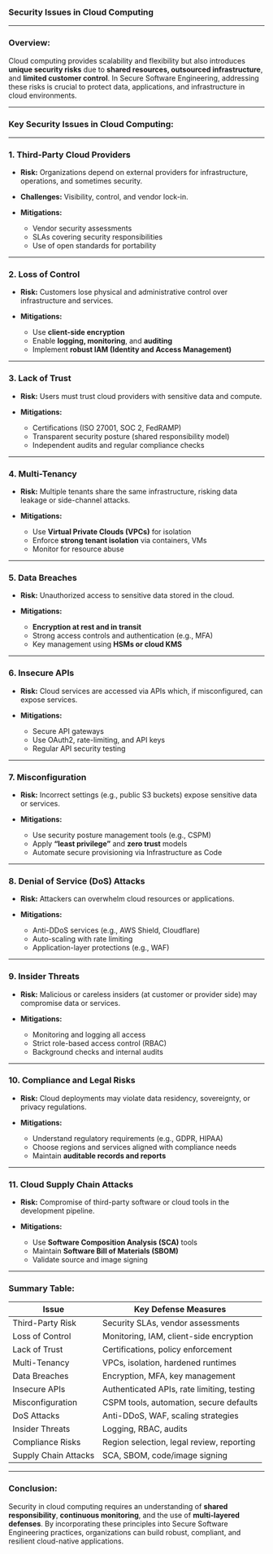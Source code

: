 ### Security Issues in Cloud Computing

---

### **Overview:**

Cloud computing provides scalability and flexibility but also introduces **unique security risks** due to **shared resources, outsourced infrastructure**, and **limited customer control**. In Secure Software Engineering, addressing these risks is crucial to protect data, applications, and infrastructure in cloud environments.

---

### **Key Security Issues in Cloud Computing:**

---

### **1. Third-Party Cloud Providers**

* **Risk:** Organizations depend on external providers for infrastructure, operations, and sometimes security.
* **Challenges:** Visibility, control, and vendor lock-in.
* **Mitigations:**

  * Vendor security assessments
  * SLAs covering security responsibilities
  * Use of open standards for portability

---

### **2. Loss of Control**

* **Risk:** Customers lose physical and administrative control over infrastructure and services.
* **Mitigations:**

  * Use **client-side encryption**
  * Enable **logging, monitoring**, and **auditing**
  * Implement **robust IAM (Identity and Access Management)**

---

### **3. Lack of Trust**

* **Risk:** Users must trust cloud providers with sensitive data and compute.
* **Mitigations:**

  * Certifications (ISO 27001, SOC 2, FedRAMP)
  * Transparent security posture (shared responsibility model)
  * Independent audits and regular compliance checks

---

### **4. Multi-Tenancy**

* **Risk:** Multiple tenants share the same infrastructure, risking data leakage or side-channel attacks.
* **Mitigations:**

  * Use **Virtual Private Clouds (VPCs)** for isolation
  * Enforce **strong tenant isolation** via containers, VMs
  * Monitor for resource abuse

---

### **5. Data Breaches**

* **Risk:** Unauthorized access to sensitive data stored in the cloud.
* **Mitigations:**

  * **Encryption at rest and in transit**
  * Strong access controls and authentication (e.g., MFA)
  * Key management using **HSMs or cloud KMS**

---

### **6. Insecure APIs**

* **Risk:** Cloud services are accessed via APIs which, if misconfigured, can expose services.
* **Mitigations:**

  * Secure API gateways
  * Use OAuth2, rate-limiting, and API keys
  * Regular API security testing

---

### **7. Misconfiguration**

* **Risk:** Incorrect settings (e.g., public S3 buckets) expose sensitive data or services.
* **Mitigations:**

  * Use security posture management tools (e.g., CSPM)
  * Apply **“least privilege”** and **zero trust** models
  * Automate secure provisioning via Infrastructure as Code

---

### **8. Denial of Service (DoS) Attacks**

* **Risk:** Attackers can overwhelm cloud resources or applications.
* **Mitigations:**

  * Anti-DDoS services (e.g., AWS Shield, Cloudflare)
  * Auto-scaling with rate limiting
  * Application-layer protections (e.g., WAF)

---

### **9. Insider Threats**

* **Risk:** Malicious or careless insiders (at customer or provider side) may compromise data or services.
* **Mitigations:**

  * Monitoring and logging all access
  * Strict role-based access control (RBAC)
  * Background checks and internal audits

---

### **10. Compliance and Legal Risks**

* **Risk:** Cloud deployments may violate data residency, sovereignty, or privacy regulations.
* **Mitigations:**

  * Understand regulatory requirements (e.g., GDPR, HIPAA)
  * Choose regions and services aligned with compliance needs
  * Maintain **auditable records and reports**

---

### **11. Cloud Supply Chain Attacks**

* **Risk:** Compromise of third-party software or cloud tools in the development pipeline.
* **Mitigations:**

  * Use **Software Composition Analysis (SCA)** tools
  * Maintain **Software Bill of Materials (SBOM)**
  * Validate source and image signing

---

### **Summary Table:**

| Issue                | Key Defense Measures                       |
| -------------------- | ------------------------------------------ |
| Third-Party Risk     | Security SLAs, vendor assessments          |
| Loss of Control      | Monitoring, IAM, client-side encryption    |
| Lack of Trust        | Certifications, policy enforcement         |
| Multi-Tenancy        | VPCs, isolation, hardened runtimes         |
| Data Breaches        | Encryption, MFA, key management            |
| Insecure APIs        | Authenticated APIs, rate limiting, testing |
| Misconfiguration     | CSPM tools, automation, secure defaults    |
| DoS Attacks          | Anti-DDoS, WAF, scaling strategies         |
| Insider Threats      | Logging, RBAC, audits                      |
| Compliance Risks     | Region selection, legal review, reporting  |
| Supply Chain Attacks | SCA, SBOM, code/image signing              |

---

### **Conclusion:**

Security in cloud computing requires an understanding of **shared responsibility**, **continuous monitoring**, and the use of **multi-layered defenses**. By incorporating these principles into Secure Software Engineering practices, organizations can build robust, compliant, and resilient cloud-native applications.
